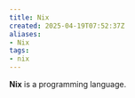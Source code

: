 ```yaml
---
title: Nix
created: 2025-04-19T07:52:37Z
aliases:
- Nix
tags:
- nix
---
```


**Nix** is a programming language.
